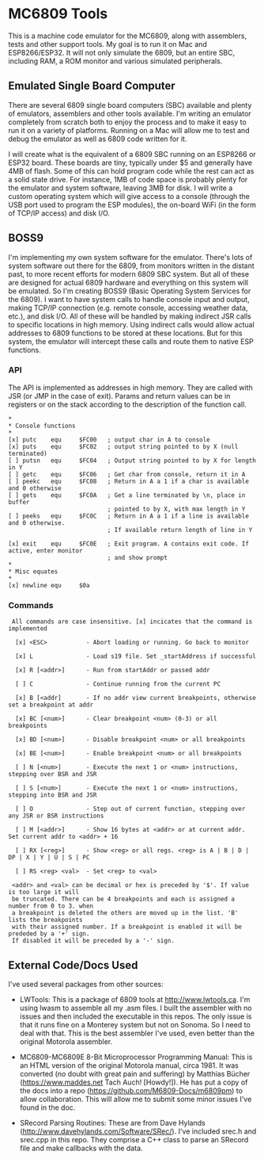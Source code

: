 # MC6809 Tools

This is a machine code emulator for the MC6809, along with assemblers, tests and other support tools. My goal is to run it on Mac and ESP8266/ESP32. It will not only simulate the 6809, but an entire SBC, including RAM, a ROM monitor and various simulated peripherals.

## Emulated Single Board Computer

There are several 6809 single board computers (SBC) available and plenty of emulators, assemblers and other tools available. I'm writing an emulator completely from scratch both to enjoy the process and to make it easy to run it on a variety of platforms. Running on a Mac will allow me to test and debug the emulator as well as 6809 code written for it.

I will create what is the equivalent of a 6809 SBC running on an ESP8266 or ESP32 board. These boards are tiny, typically under $5 and generally have 4MB of flash. Some of this can hold program code while the rest can act as a solid state drive. For instance, 1MB of code space is probably plenty for the emulator and system software, leaving 3MB for disk. I will write a custom operating system which will give access to a console (through the USB port used to program the ESP modules), the on-board WiFi (in the form of TCP/IP access) and disk I/O.

## BOSS9

I'm implementing my own system software for the emulator. There's lots of system software out there for the 6809, from monitors written in the distant past, to more recent efforts for modern 6809 SBC system. But all of these are designed for actual 6809 hardware and everything on this system will be emulated. So I'm creating BOSS9 (Basic Operating System Services for the 6809). I want to have system calls to handle console input and output, making TCP/IP connection (e.g. remote console, accessing weather data, etc.), and disk I/O. All of these will be handled by making indirect JSR calls to specific locations in high memory. Using indirect calls would allow actual addresses to 6809 functions to be stored at these locations. But for this system, the emulator will intercept these calls and route them to native ESP functions.

### API

The API is implemented as addresses in high memory. They are called with JSR (or JMP in the case of exit). Params and return values can be in registers or on the stack according to the description of the function call.

    *
    * Console functions
    *
    [x] putc    equ     $FC00   ; output char in A to console
    [x] puts    equ     $FC02   ; output string pointed to by X (null terminated)
    [ ] putsn   equ     $FC04   ; Output string pointed to by X for length in Y
    [ ] getc    equ     $FC06   ; Get char from console, return it in A
    [ ] peekc   equ     $FC08   ; Return in A a 1 if a char is available and 0 otherwise
    [ ] gets    equ     $FC0A   ; Get a line terminated by \n, place in buffer
                                ; pointed to by X, with max length in Y
    [ ] peeks   equ     $FC0C   ; Return in A a 1 if a line is available and 0 otherwise.
                                ; If available return length of line in Y

    [x] exit    equ     $FC0E   ; Exit program. A contains exit code. If active, enter monitor
                                ; and show prompt
    *
    * Misc equates
    *
    [x] newline equ     $0a  

### Commands

     All commands are case insensitive. [x] incicates that the command is implemented

      [x] <ESC>           - Abort loading or running. Go back to monitor

      [x] L               - Load s19 file. Set _startAddress if successful

      [x] R [<addr>]      - Run from startAddr or passed addr

      [ ] C               - Continue running from the current PC

      [x] B [<addr]       - If no addr view current breakpoints, otherwise set a breakpoint at addr

      [x] BC [<num>]      - Clear breakpoint <num> (0-3) or all breakpoints

      [x] BD [<num>]      - Disable breakpoint <num> or all breakpoints

      [x] BE [<num>]      - Enable breakpoint <num> or all breakpoints

      [ ] N [<num>]       - Execute the next 1 or <num> instructions, stepping over BSR and JSR

      [ ] S [<num>]       - Execute the next 1 or <num> instructions, stepping into BSR and JSR

      [ ] O               - Step out of current function, stepping over any JSR or BSR instructions

      [ ] M [<addr>]      - Show 16 bytes at <addr> or at current addr. Set current addr to <addr> + 16

      [ ] RX [<reg>]      - Show <reg> or all regs. <reg> is A | B | D | DP | X | Y | U | S | PC

      [ ] RS <reg> <val>  - Set <reg> to <val>

     <addr> and <val> can be decimal or hex is preceded by '$'. If value is too large it will
     be truncated. There can be 4 breakpoints and each is assigned a number from 0 to 3. when
     a breakpoint is deleted the others are moved up in the list. 'B' lists the breakpoints
     with their assigned number. If a breakpoint is enabled it will be prededed by a '+' sign.
     If disabled it will be preceded by a '-' sign.

## External Code/Docs Used

I've used several packages from other sources:

- LWTools: This is a package of 6809 tools at http://www.lwtools.ca. I'm using lwasm to assemble all my .asm files. I built the assembler with no issues and then included the executable in this repos. The only issue is that it runs fine on a Monterey system but not on Sonoma. So I need to deal with that. This is the best assembler I've used, even better than the original Motorola assembler.

- MC6809-MC6809E 8-Bit Microprocessor Programming Manual: This is an HTML version of the original Motorola manual, circa 1981. It was converted (no doubt with great pain and suffering) by Matthias Bücher (https://www.maddes.net Tach Auch! [Howdy!]). He has put a copy of the docs into a repo (https://github.com/M6809-Docs/m6809pm) to allow collaboration. This will allow me to submit some minor issues I've found in the doc.

- SRecord Parsing Routines: These are from Dave Hylands (http://www.davehylands.com/Software/SRec/). I've included srec.h and srec.cpp in this repo. They comprise a C++ class to parse an SRecord file and make callbacks with the data.
